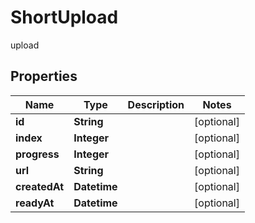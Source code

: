 

# ShortUpload

upload

## Properties

| Name | Type | Description | Notes |
|------------ | ------------- | ------------- | -------------|
|**id** | **String** |  |  [optional] |
|**index** | **Integer** |  |  [optional] |
|**progress** | **Integer** |  |  [optional] |
|**url** | **String** |  |  [optional] |
|**createdAt** | **Datetime** |  |  [optional] |
|**readyAt** | **Datetime** |  |  [optional] |



